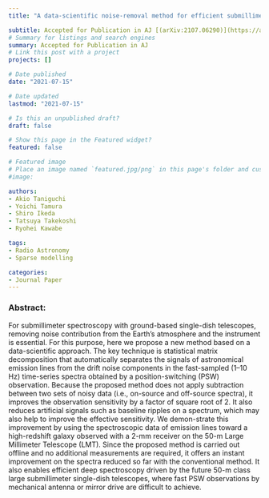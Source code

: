 ```yaml
---
title: "A data-scientific noise-removal method for efficient submillimeter spectroscopy with single-dish telescopes"

subtitle: Accepted for Publication in AJ [(arXiv:2107.06290)](https://arxiv.org/abs/2107.06290)
# Summary for listings and search engines
summary: Accepted for Publication in AJ
# Link this post with a project
projects: []

# Date published
date: "2021-07-15"

# Date updated
lastmod: "2021-07-15"

# Is this an unpublished draft?
draft: false

# Show this page in the Featured widget?
featured: false

# Featured image
# Place an image named `featured.jpg/png` in this page's folder and customize its options here.
#image:

authors:
- Akio Taniguchi
- Yoichi Tamura
- Shiro Ikeda
- Tatsuya Takekoshi
- Ryohei Kawabe

tags:
- Radio Astronomy
- Sparse modelling

categories:
- Journal Paper
---
```


### Abstract:

For submillimeter spectroscopy with ground-based single-dish telescopes, removing noise contribution from the Earth’s atmosphere and the instrument is essential. For this purpose, here we propose a new method based on a data-scientific approach. The key technique is statistical matrix decomposition that automatically separates the signals of astronomical emission lines from the drift noise components in the fast-sampled (1–10 Hz) time-series spectra obtained by a position-switching (PSW) observation. Because the proposed method does not apply subtraction between two sets of noisy data (i.e., on-source and off-source spectra), it improves the observation sensitivity by a factor of square root of 2. It also reduces artificial signals such as baseline ripples on a spectrum, which may also help to improve the effective sensitivity. We demon-strate this improvement by using the spectroscopic data of emission lines toward a high-redshift galaxy observed with a 2-mm receiver on the 50-m Large Millimeter Telescope (LMT). Since the proposed method is carried out offline and no additional measurements are required, it offers an instant improvement on the spectra reduced so far with the conventional method. It also enables efficient deep spectroscopy driven by the future 50-m class large submillimeter single-dish telescopes, where fast PSW observations by mechanical antenna or mirror drive are difficult to achieve.
